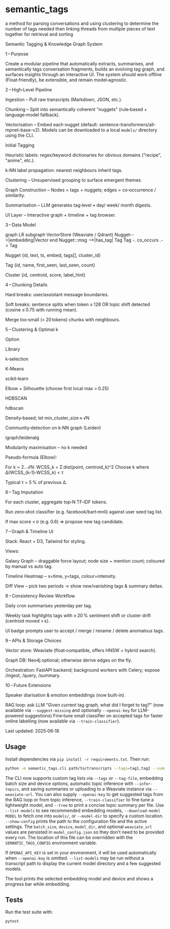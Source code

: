 # semantic_tags
a method for parsing conversations and using clustering to determine the number of tags needed then linking threads from multiple pieces of text together for retrieval and sorting



Semantic Tagging & Knowledge Graph System

1 – Purpose

Create a modular pipeline that automatically extracts, summarises, and semantically tags conversation fragments, builds an evolving tag graph, and surfaces insights through an interactive UI. The system should work offline (Float‑friendly), be extensible, and remain model‑agnostic.

2 – High‑Level Pipeline

Ingestion – Pull raw transcripts (Markdown, JSON, etc.).

Chunking – Split into semantically coherent "nuggets" (rule‑based + language‑model fallback).

Vectorisation – Embed each nugget (default: sentence-transformers/all-mpnet-base-v2). Models can be downloaded to a local `models/` directory using the CLI.

Initial Tagging

Heuristic labels: regex/keyword dictionaries for obvious domains ("recipe", "anime", etc.).

k‑NN label propagation: nearest neighbours inherit tags.

Clustering – Unsupervised grouping to surface emergent themes.

Graph Construction – Nodes = tags + nuggets; edges = co‑occurrence / similarity.

Summarisation – LLM generates tag‑level • day/ week/ month digests.

UI Layer – Interactive graph + timeline + tag browser.

3 – Data Model

graph LR
  subgraph VectorStore (Weaviate / Qdrant)
  Nugget-->|embedding|Vector
  end
  Nugget:::msg -->|has_tag| Tag
  Tag -. co_occurs .-> Tag

Nugget {id, text, ts, embed, tags[], cluster_id}

Tag   {id, name, first_seen, last_seen, count}

Cluster {id, centroid, score, label_hint}

4 – Chunking Details

Hard breaks: user/assistant message boundaries.

Soft breaks: sentence splits when token ≥ 128 OR topic shift detected (cosine ≤ 0.75 with running mean).

Merge too‑small (< 20 tokens) chunks with neighbours.

5 – Clustering & Optimal k

Option

Library

k‑selection

K‑Means

scikit‑learn

Elbow + Silhouette (choose first local max > 0.25)

HDBSCAN

hdbscan

Density‑based; let min_cluster_size ≈ √N

Community‑detection on k‑NN graph (Leiden)

igraph/leidenalg

Modularity maximisation – no k needed

Pseudo‑formula (Elbow):

For k = 2…√N:
  WCSS_k = Σ dist(point, centroid_k)^2
Choose k where Δ(WCSS_{k‑1}‑WCSS_k) < τ

Typical τ = 5 % of previous Δ.

6 – Tag Imputation

For each cluster, aggregate top‑N TF‑IDF tokens.

Run zero‑shot classifier (e.g. facebook/bart‑mnli) against user seed tag list.

If max score < σ (e.g. 0.6) ⇒ propose new tag candidate.

7 – Graph & Timeline UI

Stack: React + D3, Tailwind for styling.

Views:

Galaxy Graph – draggable force layout; node size ~ mention count; coloured by manual vs auto tag.

Timeline Heatmap – x=time, y=tags, colour=intensity.

Diff View – pick two periods → show new/vanishing tags & summary deltas.

8 – Consistency Review Workflow

Daily cron summarises yesterday per tag.

Weekly task highlights tags with ≥ 20 % sentiment shift or cluster drift (centroid moved > ε).

UI badge prompts user to accept / merge / rename / delete anomalous tags.

9 – APIs & Storage Choices

Vector store: Weaviate (float‑compatible, offers HNSW + hybrid search).

Graph DB: Neo4j optional; otherwise derive edges on the fly.

Orchestration: FastAPI backend; background workers with Celery; expose /ingest, /query, /summary.

10 – Future Extensions

Speaker diarisation & emotion embeddings (now built-in).

RAG loop: ask LLM "Given current tag graph, what did I forget to tag?" (now
 available via `--suggest-missing` and optionally `--openai-key` for LLM-powered
 suggestions)
Fine‑tune small classifier on accepted tags for faster online labelling (now
 available via `--train-classifier`).

Last updated: 2025‑06‑18


## Usage

Install dependencies via `pip install -r requirements.txt`. Then run:

```bash
python -m semantic_tags.cli path/to/transcripts --tags=tag1,tag2 --summary-out summary.json
```

The CLI now supports custom tag lists via `--tags` or `--tag-file`, embedding batch size and device options, automatic topic inference with `--infer-topics`, and saving summaries or uploading to a Weaviate instance via `--weaviate-url`. You can also supply `--openai-key` to get suggested tags from the RAG loop or from topic inference, `--train-classifier` to fine tune a lightweight model, and `--tree` to print a concise topic summary per file. Use `--list-models` to see recommended embedding models, `--download-model MODEL` to fetch one into `models/`, or `--model-dir` to specify a custom location. `--show-config` prints the path to the configuration file and the active settings. The `batch_size`, `device`, `model_dir`, and optional `weaviate_url` values are persisted in `model_config.json` so they don't need to be provided every run. The location of this file can be overridden with the `SEMANTIC_TAGS_CONFIG` environment variable.

If `OPENAI_API_KEY` is set in your environment, it will be used automatically when `--openai-key` is omitted. `--list-models` may be run without a transcript path to display the current model directory and a few suggested models.

The tool prints the selected embedding model and device and shows a progress bar while embedding.

## Tests

Run the test suite with:

```bash
pytest
```
